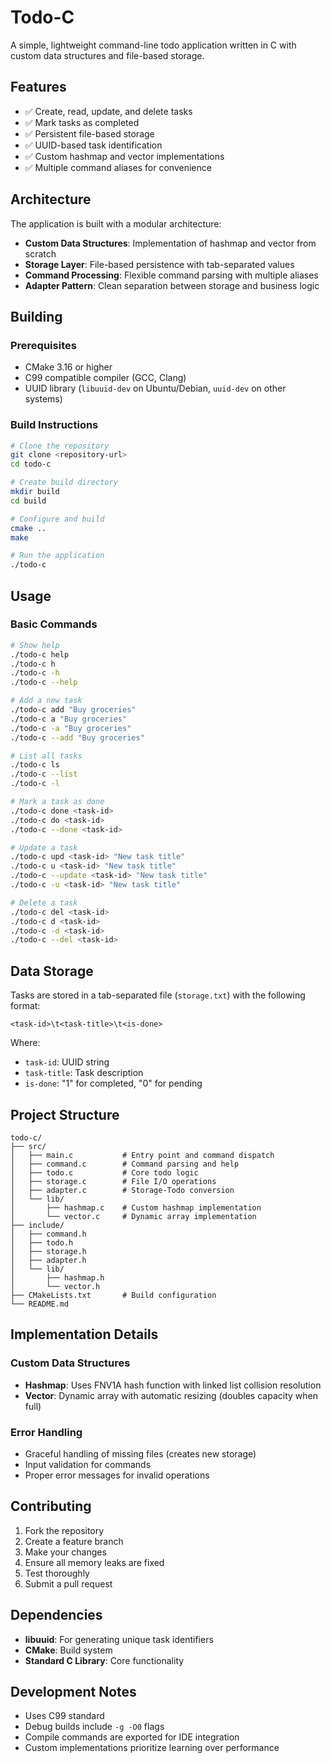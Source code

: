 # Todo-C

A simple, lightweight command-line todo application written in C with custom data structures and file-based storage.

## Features

- ✅ Create, read, update, and delete tasks
- ✅ Mark tasks as completed
- ✅ Persistent file-based storage
- ✅ UUID-based task identification
- ✅ Custom hashmap and vector implementations
- ✅ Multiple command aliases for convenience

## Architecture

The application is built with a modular architecture:

- **Custom Data Structures**: Implementation of hashmap and vector from scratch
- **Storage Layer**: File-based persistence with tab-separated values
- **Command Processing**: Flexible command parsing with multiple aliases
- **Adapter Pattern**: Clean separation between storage and business logic

## Building

### Prerequisites

- CMake 3.16 or higher
- C99 compatible compiler (GCC, Clang)
- UUID library (`libuuid-dev` on Ubuntu/Debian, `uuid-dev` on other systems)

### Build Instructions

```bash
# Clone the repository
git clone <repository-url>
cd todo-c

# Create build directory
mkdir build
cd build

# Configure and build
cmake ..
make

# Run the application
./todo-c
```

## Usage

### Basic Commands

```bash
# Show help
./todo-c help
./todo-c h
./todo-c -h
./todo-c --help

# Add a new task
./todo-c add "Buy groceries"
./todo-c a "Buy groceries"
./todo-c -a "Buy groceries"
./todo-c --add "Buy groceries"

# List all tasks
./todo-c ls
./todo-c --list
./todo-c -l

# Mark a task as done
./todo-c done <task-id>
./todo-c do <task-id>
./todo-c --done <task-id>

# Update a task
./todo-c upd <task-id> "New task title"
./todo-c u <task-id> "New task title"
./todo-c --update <task-id> "New task title"
./todo-c -u <task-id> "New task title"

# Delete a task
./todo-c del <task-id>
./todo-c d <task-id>
./todo-c -d <task-id>
./todo-c --del <task-id>
```

## Data Storage

Tasks are stored in a tab-separated file (`storage.txt`) with the following format:
```
<task-id>\t<task-title>\t<is-done>
```

Where:
- `task-id`: UUID string
- `task-title`: Task description
- `is-done`: "1" for completed, "0" for pending

## Project Structure

```
todo-c/
├── src/
│   ├── main.c           # Entry point and command dispatch
│   ├── command.c        # Command parsing and help
│   ├── todo.c           # Core todo logic
│   ├── storage.c        # File I/O operations
│   ├── adapter.c        # Storage-Todo conversion
│   └── lib/
│       ├── hashmap.c    # Custom hashmap implementation
│       └── vector.c     # Dynamic array implementation
├── include/
│   ├── command.h
│   ├── todo.h
│   ├── storage.h
│   ├── adapter.h
│   └── lib/
│       ├── hashmap.h
│       └── vector.h
├── CMakeLists.txt       # Build configuration
└── README.md
```

## Implementation Details

### Custom Data Structures

- **Hashmap**: Uses FNV1A hash function with linked list collision resolution
- **Vector**: Dynamic array with automatic resizing (doubles capacity when full)

### Error Handling

- Graceful handling of missing files (creates new storage)
- Input validation for commands
- Proper error messages for invalid operations

## Contributing

1. Fork the repository
2. Create a feature branch
3. Make your changes
4. Ensure all memory leaks are fixed
5. Test thoroughly
6. Submit a pull request

## Dependencies

- **libuuid**: For generating unique task identifiers
- **CMake**: Build system
- **Standard C Library**: Core functionality

## Development Notes

- Uses C99 standard
- Debug builds include `-g -O0` flags
- Compile commands are exported for IDE integration
- Custom implementations prioritize learning over performance
